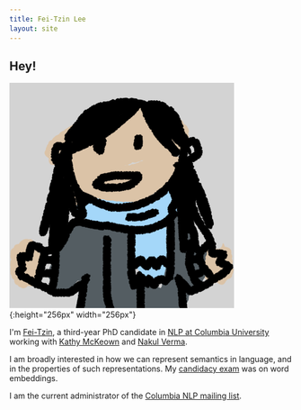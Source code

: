 ```yaml
---
title: Fei-Tzin Lee
layout: site
---
```


## Hey!

![profile](/assets/img/profile.png){:height="256px" width="256px"}

I'm [Fei-Tzin](about.html), a third-year PhD candidate in [NLP at Columbia University](http://www1.cs.columbia.edu/nlp/index.cgi) working with [Kathy McKeown](http://www.cs.columbia.edu/~kathy/) and [Nakul Verma](http://www.cs.columbia.edu/~verma/).

I am broadly interested in how we can represent semantics in language, and in the properties of such representations. My [candidacy exam](candidacy.html) was on word embeddings.

I am the current administrator of the [Columbia NLP mailing list](https://lists.cs.columbia.edu/mailman/listinfo/nlp-announce).